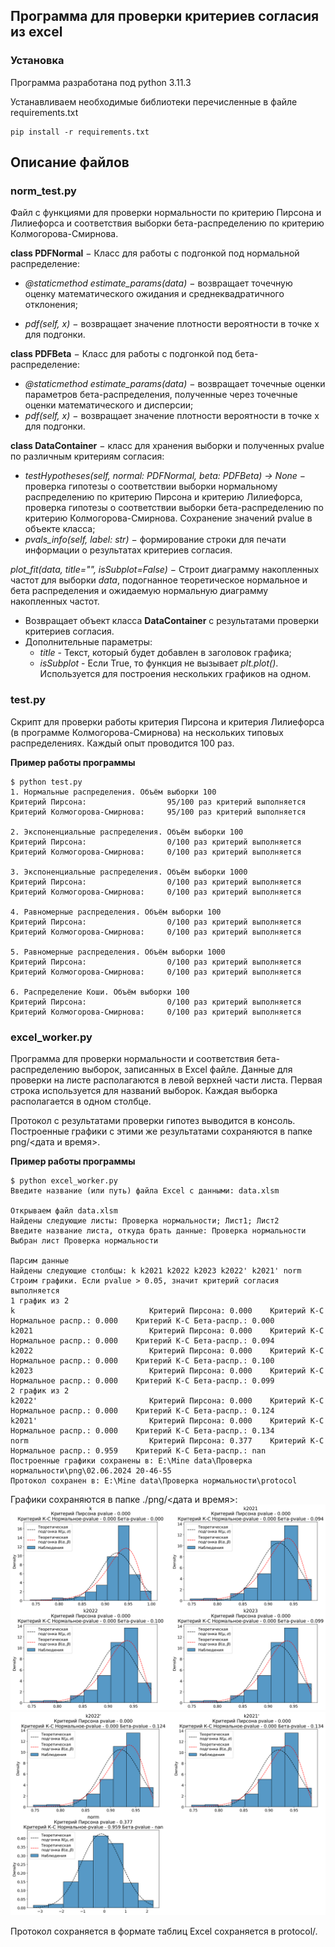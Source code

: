 ## Программа для проверки критериев согласия из excel

### Установка

Программа разработана под python 3.11.3

Устанавливаем необходимые библиотеки перечисленные в файле requirements.txt
```
pip install -r requirements.txt
```

## Описание файлов

### **norm_test.py**

Файл с функциями для проверки нормальности по критерию Пирсона и Лилиефорса и соответствия выборки бета-распределению по критерию Колмогорова-Смирнова.

**class PDFNormal** $-$ Класс для работы с подгонкой под нормальной распределение:
    
* *@staticmethod estimate_params(data)* $-$ возвращает точечную оценку математического ожидания и среднеквадратичного отклонения;

* *pdf(self, x)* $-$ возвращает значение плотности вероятности в точке x для подгонки.

**class PDFBeta** $-$ Класс для работы с подгонкой под бета-распределение:
* *@staticmethod estimate_params(data)* $-$ возвращает точечные оценки параметров бета-распределения, полученные через точечные оценки математического и дисперсии;
* *pdf(self, x)* $-$ возвращает значение плотности вероятности в точке x для подгонки.

**class DataContainer** $-$ класс для хранения выборки и полученных pvalue по различным критериям согласия:
* *testHypotheses(self, normal: PDFNormal, beta: PDFBeta) -> None* $-$ проверка гипотезы о соответствии выборки нормальному распределению по критерию Пирсона и критерию Лилиефорса, проверка гипотезы о соответствии выборки бета-распределению по критерию Колмогорова-Смирнова. Сохранение значений pvalue в объекте класса;
* *pvals_info(self, label: str)* $-$ формирование строки для печати информации о результатах критериев согласия.

*plot_fit(data, title="", isSubplot=False)* $-$ Строит диаграмму накопленных частот для выборки *data*, подогнанное теоретическое нормальное и бета распределения и ожидаемую нормальную диаграмму накопленных частот.
- Возвращает объект класса **DataContainer** с результатами проверки критериев согласия.
- Дополнительные параметры: 
    - *title* - Текст, который будет добавлен в заголовок графика;
    - *isSubplot* - Если True, то функция не вызывает *plt.plot()*. Используется для построения нескольких графиков на одном.

### **test.py**

Скрипт для проверки работы критерия Пирсона и критерия Лилиефорса (в программе Колмогорова-Смирнова) на нескольких типовых распределениях. Каждый опыт проводится 100 раз.

**Пример работы программы**

```
$ python test.py
1. Нормальные распределения. Объём выборки 100
Критерий Пирсона:                  95/100 раз критерий выполняется
Критерий Колмогорова-Смирнова:     95/100 раз критерий выполняется

2. Экспоненциальные распределения. Объём выборки 100
Критерий Пирсона:                  0/100 раз критерий выполняется
Критерий Колмогорова-Смирнова:     0/100 раз критерий выполняется

3. Экспоненциальные распределения. Объём выборки 1000
Критерий Пирсона:                  0/100 раз критерий выполняется
Критерий Колмогорова-Смирнова:     0/100 раз критерий выполняется

4. Равномерные распределения. Объём выборки 100
Критерий Пирсона:                  0/100 раз критерий выполняется
Критерий Колмогорова-Смирнова:     0/100 раз критерий выполняется

5. Равномерные распределения. Объём выборки 1000
Критерий Пирсона:                  0/100 раз критерий выполняется
Критерий Колмогорова-Смирнова:     0/100 раз критерий выполняется

6. Распределение Коши. Объём выборки 100
Критерий Пирсона:                  0/100 раз критерий выполняется
Критерий Колмогорова-Смирнова:     0/100 раз критерий выполняется
```

### **excel_worker.py**

Программа для проверки нормальности и соответствия бета-распределению выборок, записанных в Excel файле. Данные для проверки на листе располагаются в левой верхней части листа. Первая строка используется для названий выборок. Каждая выборка располагается в одном столбце.

Протокол с результатами проверки гипотез выводится в консоль. Построенные графики с этими же результатами сохраняются в папке png/<дата и время>.

**Пример работы программы**


```
$ python excel_worker.py
Введите название (или путь) файла Excel с данными: data.xlsm

Открываем файл data.xlsm
Найдены следующие листы: Проверка нормальности; Лист1; Лист2
Введите название листа, откуда брать данные: Проверка нормальности
Выбран лист Проверка нормальности

Парсим данные
Найдены следующие столбцы: k k2021 k2022 k2023 k2022' k2021' norm
Строим графики. Если pvalue > 0.05, значит критерий согласия выполняется
1 график из 2
k                              Критерий Пирсона: 0.000    Критерий К-С Нормальное распр.: 0.000    Критерий К-С Бета-распр.: 0.000
k2021                          Критерий Пирсона: 0.000    Критерий К-С Нормальное распр.: 0.000    Критерий К-С Бета-распр.: 0.094
k2022                          Критерий Пирсона: 0.000    Критерий К-С Нормальное распр.: 0.000    Критерий К-С Бета-распр.: 0.100
k2023                          Критерий Пирсона: 0.000    Критерий К-С Нормальное распр.: 0.000    Критерий К-С Бета-распр.: 0.099
2 график из 2
k2022'                         Критерий Пирсона: 0.000    Критерий К-С Нормальное распр.: 0.000    Критерий К-С Бета-распр.: 0.124
k2021'                         Критерий Пирсона: 0.000    Критерий К-С Нормальное распр.: 0.000    Критерий К-С Бета-распр.: 0.134
norm                           Критерий Пирсона: 0.377    Критерий К-С Нормальное распр.: 0.959    Критерий К-С Бета-распр.: nan
Построенные графики сохранены в: E:\Mine data\Проверка нормальности\png\02.06.2024 20-46-55
Протокол сохранен в: E:\Mine data\Проверка нормальности\protocol
```

Графики сохраняются в папке ./png/<дата и время>:
![1 график из 2](Figure_1.png)
![2 график из 2](Figure_2.png)

Протокол сохраняется в формате таблиц Excel сохраняется в protocol/.



